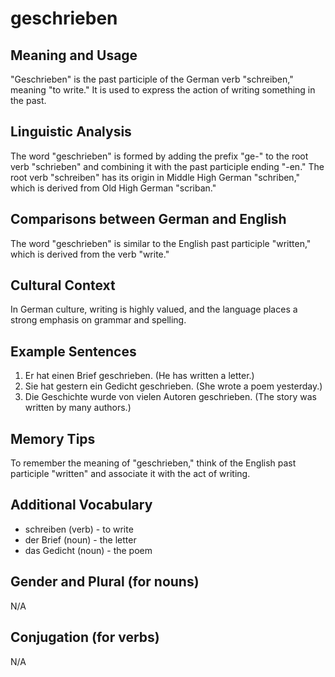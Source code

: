 # geschrieben
## Meaning and Usage
"Geschrieben" is the past participle of the German verb "schreiben," meaning "to write." It is used to express the action of writing something in the past.

## Linguistic Analysis
The word "geschrieben" is formed by adding the prefix "ge-" to the root verb "schrieben" and combining it with the past participle ending "-en." The root verb "schreiben" has its origin in Middle High German "schriben," which is derived from Old High German "scriban."

## Comparisons between German and English
The word "geschrieben" is similar to the English past participle "written," which is derived from the verb "write."

## Cultural Context
In German culture, writing is highly valued, and the language places a strong emphasis on grammar and spelling.

## Example Sentences
1. Er hat einen Brief geschrieben. (He has written a letter.)
2. Sie hat gestern ein Gedicht geschrieben. (She wrote a poem yesterday.)
3. Die Geschichte wurde von vielen Autoren geschrieben. (The story was written by many authors.)

## Memory Tips
To remember the meaning of "geschrieben," think of the English past participle "written" and associate it with the act of writing.

## Additional Vocabulary
- schreiben (verb) - to write
- der Brief (noun) - the letter
- das Gedicht (noun) - the poem

## Gender and Plural (for nouns)
N/A

## Conjugation (for verbs)
N/A